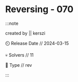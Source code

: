 # Reversing - 070

:::note

created by || kerszi

⏲️ Release Date // 2024-03-15

💀 Solvers // 11

🧩 Type // rev

:::

